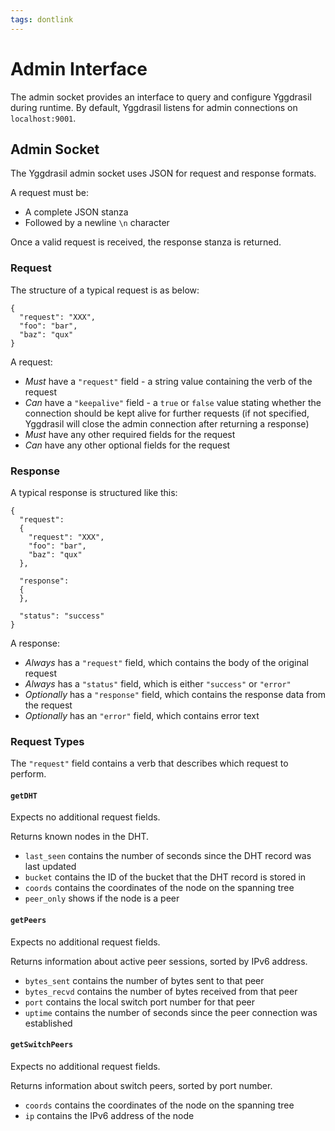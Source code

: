 ```yaml
---
tags: dontlink
---
```


# Admin Interface

The admin socket provides an interface to query and configure Yggdrasil during runtime. By default, Yggdrasil listens for admin connections on `localhost:9001`.

## Admin Socket

The Yggdrasil admin socket uses JSON for request and response formats.

A request must be:
- A complete JSON stanza
- Followed by a newline `\n` character

Once a valid request is received, the response stanza is returned.

### Request

The structure of a typical request is as below:
```
{
  "request": "XXX",
  "foo": "bar",
  "baz": "qux"
}
```

A request:
- *Must* have a `"request"` field - a string value containing the verb of the request
- *Can* have a `"keepalive"` field - a `true` or `false` value stating whether the connection should be kept alive for further requests (if not specified, Yggdrasil will close the admin connection after returning a response)
- *Must* have any other required fields for the request
- *Can* have any other optional fields for the request

### Response 

A typical response is structured like this:
```
{
  "request":
  {
    "request": "XXX",
    "foo": "bar",
    "baz": "qux"
  },
  
  "response":
  {
  },
  
  "status": "success"
}
```

A response:
- *Always* has a `"request"` field, which contains the body of the original request
- *Always* has a `"status"` field, which is either `"success"` or `"error"`
- *Optionally* has a `"response"` field, which contains the response data from the request
- *Optionally* has an `"error"` field, which contains error text

### Request Types

The `"request"` field contains a verb that describes which request to perform. 

#### `getDHT`

Expects no additional request fields.

Returns known nodes in the DHT.
- `last_seen` contains the number of seconds since the DHT record was last updated
- `bucket` contains the ID of the bucket that the DHT record is stored in
- `coords` contains the coordinates of the node on the spanning tree
- `peer_only` shows if the node is a peer

#### `getPeers`

Expects no additional request fields.

Returns information about active peer sessions, sorted by IPv6 address.
- `bytes_sent` contains the number of bytes sent to that peer
- `bytes_recvd` contains the number of bytes received from that peer
- `port` contains the local switch port number for that peer 
- `uptime` contains the number of seconds since the peer connection was established

#### `getSwitchPeers`

Expects no additional request fields.

Returns information about switch peers, sorted by port number.
- `coords` contains the coordinates of the node on the spanning tree
- `ip` contains the IPv6 address of the node 
